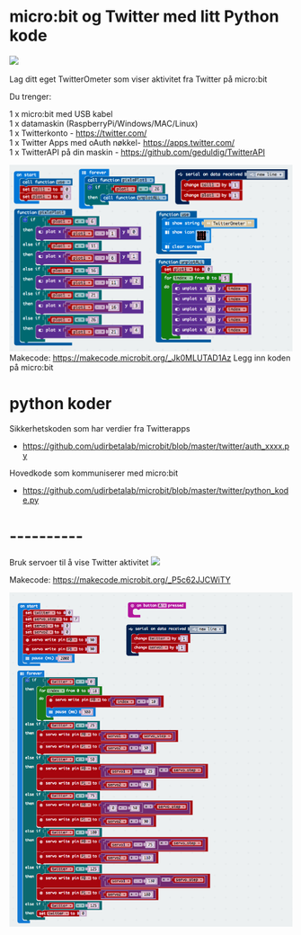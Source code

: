 # micro:bit og Twitter med litt Python kode

<img src="https://media.giphy.com/media/ZxYt768XuVzr9zqosJ/200w_d.gif"><br>

Lag ditt eget TwitterOmeter som viser aktivitet fra Twitter på micro:bit

Du trenger:

1 x micro:bit med USB kabel<br>
1 x datamaskin (RaspberryPi/Windows/MAC/Linux)<br>
1 x Twitterkonto - https://twitter.com/<br>
1 x Twitter Apps med oAuth nøkkel- https://apps.twitter.com/<br>
1 x TwitterAPI på din maskin - https://github.com/geduldig/TwitterAPI<br>

<img src="https://github.com/udirbetalab/microbit/blob/master/twitter/TwitterOmeter_makecode.png"><br>
Makecode: https://makecode.microbit.org/_Jk0MLUTAD1Az
Legg inn koden på micro:bit

# python koder

Sikkerhetskoden som har verdier fra Twitterapps<br>
- https://github.com/udirbetalab/microbit/blob/master/twitter/auth_xxxx.py<br>

Hovedkode som kommuniserer med micro:bit<br>
- https://github.com/udirbetalab/microbit/blob/master/twitter/python_kode.py<br>


# ----------

Bruk servoer til å vise Twitter aktivitet
<img src="https://media.giphy.com/media/vcA8R2X89M9J8x57KF/200w_d.gif"><br>

Makecode: https://makecode.microbit.org/_P5c62JJCWiTY<br>

<img src="https://github.com/udirbetalab/microbit/blob/master/twitter/servo_twitter.png">
